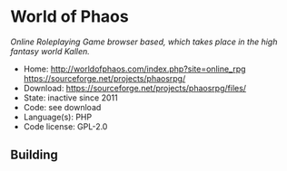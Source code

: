 # World of Phaos

_Online Roleplaying Game browser based, which takes place in the high fantasy world Kallen._

- Home: http://worldofphaos.com/index.php?site=online_rpg https://sourceforge.net/projects/phaosrpg/
- Download: https://sourceforge.net/projects/phaosrpg/files/
- State: inactive since 2011
- Code: see download
- Language(s): PHP
- Code license: GPL-2.0

## Building
